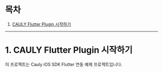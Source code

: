 # 목차
1. [CAULY Flutter Plugin 시작하기](#1-CAULY-Flutter-Plugin-시작하기)

- - - 
# 1. CAULY Flutter Plugin 시작하기
이 프로젝트는 Cauly iOS SDK Flutter 연동 예제 프로젝트입니다.
